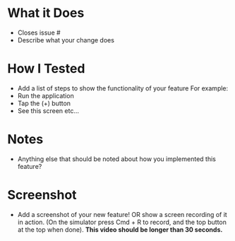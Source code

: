 # What it Does
* Closes issue #
* Describe what your change does

# How I Tested
* Add a list of steps to show the functionality of your feature
For example:
* Run the application
* Tap the (+) button
* See this screen
etc...

# Notes
* Anything else that should be noted about how you implemented this feature?

# Screenshot
* Add a screenshot of your new feature! OR show a screen recording of it in action. (On the simulator press Cmd + R to record, and the top button at the top when done). **This video should be longer than 30 seconds.**
